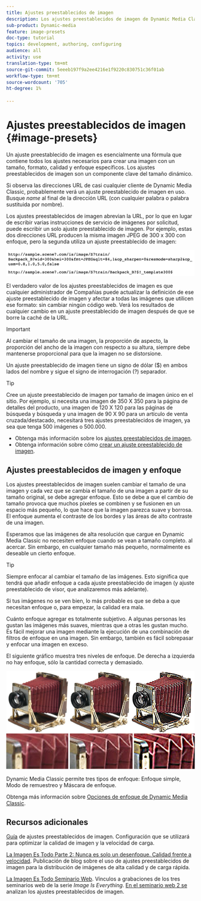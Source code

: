 ```yaml
---
title: Ajustes preestablecidos de imagen
description: Los ajustes preestablecidos de imagen de Dynamic Media Classic contienen todos los ajustes necesarios para crear una imagen con un tamaño, formato, calidad y enfoque específicos. Los ajustes preestablecidos de imagen son un componente clave del tamaño dinámico. Al consultar una URL en Dynamic Media Classic, podrá ver fácilmente si se está utilizando un ajuste preestablecido de imagen. Obtenga información sobre los ajustes preestablecidos de imagen, por qué son tan útiles y cómo crearlos.
sub-product: Dynamic-media
feature: image-presets
doc-type: tutorial
topics: development, authoring, configuring
audience: all
activity: use
translation-type: tm+mt
source-git-commit: 5eeeb197f9a2ee4216e1f9220c830751c36f01ab
workflow-type: tm+mt
source-wordcount: '705'
ht-degree: 1%

---
```



# Ajustes preestablecidos de imagen {#image-presets}

Un ajuste preestablecido de imagen es esencialmente una fórmula que contiene todos los ajustes necesarios para crear una imagen con un tamaño, formato, calidad y enfoque específicos. Los ajustes preestablecidos de imagen son un componente clave del tamaño dinámico.

Si observa las direcciones URL de casi cualquier cliente de Dynamic Media Classic, probablemente verá un ajuste preestablecido de imagen en uso. Busque $name$ al final de la dirección URL (con cualquier palabra o palabra sustituida por nombre).

Los ajustes preestablecidos de imagen abrevian la URL, por lo que en lugar de escribir varias instrucciones de servicio de imágenes por solicitud, puede escribir un solo ajuste preestablecido de imagen. Por ejemplo, estas dos direcciones URL producen la misma imagen JPEG de 300 x 300 con enfoque, pero la segunda utiliza un ajuste preestablecido de imagen:

![image](assets/image-presets/image-preset-2.png)

El verdadero valor de los ajustes preestablecidos de imagen es que cualquier administrador de Compañías puede actualizar la definición de ese ajuste preestablecido de imagen y afectar a todas las imágenes que utilicen ese formato: sin cambiar ningún código web. Verá los resultados de cualquier cambio en un ajuste preestablecido de imagen después de que se borre la caché de la URL.

>[!IMPORTANT]
>
>Al cambiar el tamaño de una imagen, la proporción de aspecto, la proporción del ancho de la imagen con respecto a su altura, siempre debe mantenerse proporcional para que la imagen no se distorsione.

Un ajuste preestablecido de imagen tiene un signo de dólar ($) en ambos lados del nombre y sigue el signo de interrogación (?) separador.

>[!TIP]
>
>Cree un ajuste preestablecido de imagen por tamaño de imagen único en el sitio. Por ejemplo, si necesita una imagen de 350 X 350 para la página de detalles del producto, una imagen de 120 X 120 para las páginas de búsqueda y búsqueda y una imagen de 90 X 90 para un artículo de venta cruzada/destacado, necesitará tres ajustes preestablecidos de imagen, ya sea que tenga 500 imágenes o 500.000.

- Obtenga más información sobre los [ajustes preestablecidos de imagen](https://docs.adobe.com/content/help/en/dynamic-media-classic/using/image-sizing/setting-image-presets.html).
- Obtenga información sobre cómo [crear un ajuste preestablecido de imagen](https://docs.adobe.com/content/help/en/dynamic-media-classic/using/image-sizing/setting-image-presets.html#creating-an-image-preset).

## Ajustes preestablecidos de imagen y enfoque

Los ajustes preestablecidos de imagen suelen cambiar el tamaño de una imagen y cada vez que se cambia el tamaño de una imagen a partir de su tamaño original, se debe agregar enfoque. Esto se debe a que el cambio de tamaño provoca que muchos píxeles se combinen y se fusionen en un espacio más pequeño, lo que hace que la imagen parezca suave y borrosa. El enfoque aumenta el contraste de los bordes y las áreas de alto contraste de una imagen.

Esperamos que las imágenes de alta resolución que cargue en Dynamic Media Classic no necesiten enfoque cuando se vean a tamaño completo. al acercar. Sin embargo, en cualquier tamaño más pequeño, normalmente es deseable un cierto enfoque.

>[!TIP]
>
>Siempre enfocar al cambiar el tamaño de las imágenes. Esto significa que tendrá que añadir enfoque a cada ajuste preestablecido de imagen (y ajuste preestablecido de visor, que analizaremos más adelante).
>
>Si tus imágenes no se ven bien, lo más probable es que se deba a que necesitan enfoque o, para empezar, la calidad era mala.

Cuánto enfoque agregar es totalmente subjetivo. A algunas personas les gustan las imágenes más suaves, mientras que a otras les gustan mucho. Es fácil mejorar una imagen mediante la ejecución de una combinación de filtros de enfoque en una imagen. Sin embargo, también es fácil sobrepasar y enfocar una imagen en exceso.

El siguiente gráfico muestra tres niveles de enfoque. De derecha a izquierda no hay enfoque, sólo la cantidad correcta y demasiado.

![image](assets/image-presets/image-presets-1.jpg)

Dynamic Media Classic permite tres tipos de enfoque: Enfoque simple, Modo de remuestreo y Máscara de enfoque.

Obtenga más información sobre [Opciones de enfoque de Dynamic Media Classic](https://docs.adobe.com/content/help/en/dynamic-media-classic/using/master-files/sharpening-image.html#sharpening_an_image).

## Recursos adicionales

[Guía](https://www.adobe.com/content/dam/www/us/en/experience-manager/pdfs/dynamic-media-image-preset-guide.pdf) de ajustes preestablecidos de imagen. Configuración que se utilizará para optimizar la calidad de imagen y la velocidad de carga.

[La Imagen Es Todo Parte 2: Nunca es solo un desenfoque. Calidad frente a velocidad](https://theblog.adobe.com/image-is-everything-part-2-its-never-just-a-blur-quality-versus-speed/). Publicación de blog sobre el uso de ajustes preestablecidos de imagen para la distribución de imágenes de alta calidad y de carga rápida.

[La Imagen Es Todo Seminario Web](https://dynamicmediaseries2019.enterprise.adobeevents.com/). Vínculos a grabaciones de los tres seminarios web de la serie _Image Is Everything_. [En el seminario web 2 se ](https://seminars.adobeconnect.com/p6lqaotpjnd3) analizan los ajustes preestablecidos de imagen.
